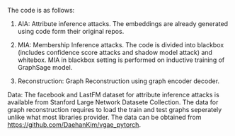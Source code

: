 

The code is as follows:

1) AIA: Attribute inference attacks. The embeddings are already generated using code form their original repos.

2) MIA: Membership Inference attacks. The code is divided into blackbox (includes confidence score attacks and shadow model attack) and whitebox. MIA in blackbox setting is performed on inductive training of GraphSage model. 

3) Reconstruction: Graph Reconstruction using graph encoder decoder.

Data: The facebook and LastFM dataset for attribute inference attacks is available from Stanford Large Network Datasete Collection. The data for graph reconstruction requires to load the train and test graphs seperately unlike what most libraries provider. The data can be obtained from https://github.com/DaehanKim/vgae_pytorch.


